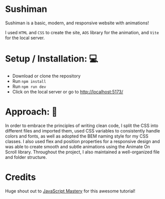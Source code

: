 # Sushiman
Sushiman is a basic, modern, and responsive website with animations!

I used `HTML` and `CSS` to create the site, `AOS` library for the animation, and `Vite` for the local server.

# Setup / Installation: 💻
- Download or clone the repository
- Run `npm install`
- Run `npm run dev`
- Click on the local server or go to [http://localhost:5173/](http://localhost:5173/)

# Approach: 🚶
In order to embrace the principles of writing clean code, I split the CSS into different files and imported them, used CSS variables to consistently handle colors and fonts, as well as adopted the BEM naming style for my CSS classes. I also used flex and position properties for a responsive design and was able to create smooth and subtle animations using the Animate On Scroll library. Throughout the project, I also maintained a well-organized file and folder structure. 

# Credits
Huge shout out to [JavaScript Mastery](https://www.youtube.com/@javascriptmastery) for this awesome tutorial!
